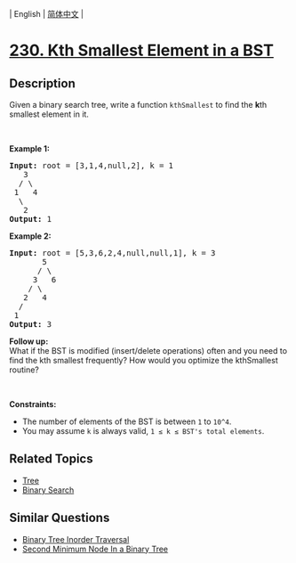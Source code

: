 
| English | [简体中文](README.md) |

# [230. Kth Smallest Element in a BST](https://leetcode-cn.com/problems/kth-smallest-element-in-a-bst/)

## Description

<p>Given a binary search tree, write a function <code>kthSmallest</code> to find the <b>k</b>th smallest element in it.</p>

<p>&nbsp;</p>

<p><strong>Example 1:</strong></p>

<pre>
<strong>Input:</strong> root = [3,1,4,null,2], k = 1
   3
  / \
 1   4
  \
&nbsp;  2
<strong>Output:</strong> 1</pre>

<p><strong>Example 2:</strong></p>

<pre>
<strong>Input:</strong> root = [5,3,6,2,4,null,null,1], k = 3
       5
      / \
     3   6
    / \
   2   4
  /
 1
<strong>Output:</strong> 3
</pre>

<p><b>Follow up:</b><br />
What if the BST is modified (insert/delete operations) often and you need to find the kth smallest frequently? How would you optimize the kthSmallest routine?</p>

<p>&nbsp;</p>
<p><strong>Constraints:</strong></p>

<ul>
	<li>The number of elements of the BST is between <code>1</code> to <code>10^4</code>.</li>
	<li>You may assume <code>k</code> is always valid, <code>1 &le; k &le; BST&#39;s total elements</code>.</li>
</ul>


## Related Topics

- [Tree](https://leetcode-cn.com/tag/tree)
- [Binary Search](https://leetcode-cn.com/tag/binary-search)

## Similar Questions

- [Binary Tree Inorder Traversal](../binary-tree-inorder-traversal/README_EN.md)
- [Second Minimum Node In a Binary Tree](../second-minimum-node-in-a-binary-tree/README_EN.md)
